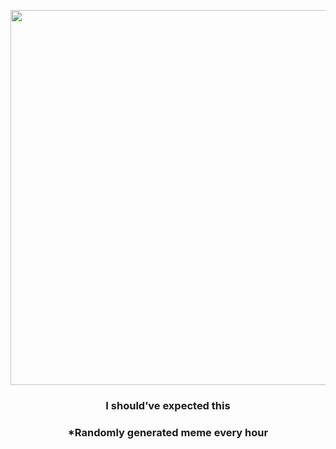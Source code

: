 <p align="center">
        <img src="https://i.redd.it/blo83s4zp2x81.gif" width="600" height="600">
        </p>
        <h3 align="center">I should’ve expected this</h3>
        <h3 align="center">*Randomly generated meme every hour</h3>
    